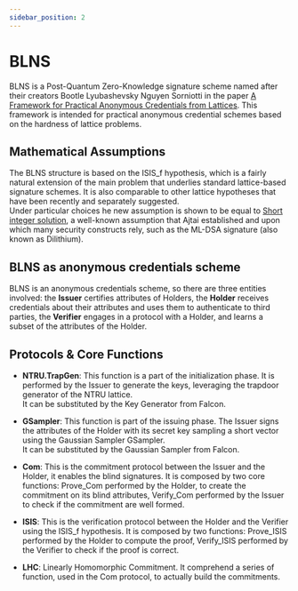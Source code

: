 ```yaml
---
sidebar_position: 2
---
```

# BLNS

BLNS is a Post-Quantum Zero-Knowledge signature scheme named after their creators Bootle Lyubashevsky Nguyen Sorniotti in the paper [A Framework for Practical Anonymous Credentials from Lattices](https://eprint.iacr.org/2023/560.pdf).
This framework is intended for practical anonymous credential schemes based on the hardness of lattice problems.

## Mathematical Assumptions
The BLNS structure is based on the ISIS_f hypothesis, which is a fairly natural extension of the main problem that underlies standard lattice-based signature schemes. It is also comparable to other lattice hypotheses that have been recently and separately suggested.  
Under particular choices he new assumption is shown to be equal to [Short integer solution](https://en.wikipedia.org/wiki/Short_integer_solution_problem), a well-known assumption that Ajtai established and upon which many security constructs rely, such as the ML-DSA signature (also known as Dilithium).

## BLNS as anonymous credentials scheme
BLNS is an anonymous credentials scheme, so there are three entities involved: the **Issuer** certifies attributes of Holders, the **Holder** receives credentials about their attributes and
uses them to authenticate to third parties, the **Verifier**  engages in a protocol with a Holder, and learns a subset of the attributes of the Holder.

## Protocols & Core Functions

* **NTRU.TrapGen**: This function is a part of the initialization phase. It is performed by the Issuer to generate the keys, leveraging the trapdoor generator of the NTRU lattice.  
It can be substituted by the Key Generator from Falcon.   

* **GSampler**: This function is part of the issuing phase. The Issuer signs the attributes of the Holder with its secret key sampling a short vector using the Gaussian Sampler GSampler.  
It can be substituted by the Gaussian Sampler from Falcon. 

* **Com**: This is the commitment protocol between the Issuer and the Holder, it enables the blind signatures. It is composed by two core functions: Prove_Com performed by the Holder, to create the commitment on its blind attributes, Verify_Com performed by the Issuer to check if the commitment are well formed.

* **ISIS**: This is the verification protocol between the Holder and the Verifier using the ISIS_f hypothesis. It is composed by two functions: Prove_ISIS performed by the Holder to compute the proof, Verify_ISIS performed by the Verifier to check if the proof is correct. 

* **LHC**: Linearly Homomorphic Commitment. It comprehend a series of function, used in the Com protocol, to actually build the commitments.

